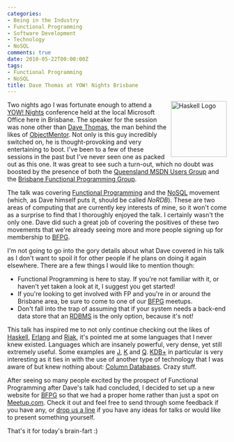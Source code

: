 ```yaml
---
categories:
- Being in the Industry
- Functional Programming
- Software Development
- Technology
- NoSQL
comments: true
date: 2010-05-22T00:00:00Z
tags:
- Functional Programming
- NoSQL
title: Dave Thomas at YOW! Nights Brisbane
---
```


<img src="/uploads/2010/05/haskell-logo-variation.png" alt="Haskell Logo" title="Haskell Logo" width="128" height="128" style="float:right;margin-left:5px;margin-bottom:5px" />Two nights ago I was fortunate enough to attend a <a href="http://yownightbrisbanemay.eventbrite.com/" title="YOW! Nights Brisbane - May 20th">YOW! Nights</a> conference held at the local Microsoft Office here in Brisbane. The speaker for the session was none other than <a href="http://www.davethomas.net/" title="Dave Thomas">Dave Thomas</a>, the man behind the likes of <a href="http://objectmentor.com/" title="Object Mentor">ObjectMentor</a>. Not only is this guy incredibly switched on, he is thought-provoking and very entertaining to boot. I've been to a few of these sessions in the past but I've never seen one as packed out as this one. It was great to see such a turn-out, which no doubt was boosted by the presence of both the <a href="http://www.qmsdnug.org/" title="QMSDNUG">Queensland MSDN Users Group</a> and the <a href="http://bfpg.org/" title="BFPG">Brisbane Functional Programming Group</a>.

<!--more-->

The talk was covering <a href="http://en.wikipedia.org/wiki/Functional_programming" title="Functional Programming">Functional Programming</a> and the <a href="http://en.wikipedia.org/wiki/NoSQL" title="NoSQL">NoSQL</a> movement (which, as Dave himself puts it, should be called <em>NoRDB</em>). These are two areas of computing that are currently key interests of mine, so it won't come as a surprise to find that I thoroughly enjoyed the talk. I certainly wasn't the only one. Dave did such a great job of covering the positives of these two movements that we're already seeing more and more people signing up for membership to <a href="http://bfpg.org/" title="BFPG">BFPG</a>.

I'm not going to go into the gory details about what Dave covered in his talk as I don't want to spoil it for other people if he plans on doing it again elsewhere. There are a few things I would like to mention though:
<ul>
  <li>Functional Programming is here to stay. If you're not familiar with it, or haven't yet taken a look at it, I suggest you get started!</li>
  <li>If you're looking to get involved with FP and you're in or around the Brisbane area, be sure to come to one of our <a href="http://bfpg.org/" title="BFPG">BFPG</a> meetups.</li>
  <li>Don't fall into the trap of assuming that if your system needs a back-end data store that an <a href="http://en.wikipedia.org/wiki/Relational_database_management_system" title="Relational Database Management System">RDBMS</a> is the only option, because it's not!</li>
</ul>

This talk has inspired me to not only continue checking out the likes of <a href="http://haskell.org/" title="Haskell">Haskell</a>, <a href="http://erlang.org/" title="Erlang">Erlang</a> and <a href="http://riak.basho.com/" title="Riak">Riak</a>, it's pointed me at some languages that I never knew existed. Languages which are insanely powerful, very dense, yet still extremely useful. Some examples are <a href="http://en.wikipedia.org/wiki/J_(programming_language)" title="J">J</a>, <a href="http://en.wikipedia.org/wiki/K_(programming_language)" title="K">K</a> and <a href="http://en.wikipedia.org/wiki/Q_(programming_language_from_Kx_Systems)" title="Q">Q</a>. <a href="http://www.kx.com/products/database.php" title="KDB+">KDB+</a> in particular is very interesting as it ties in with the use of another type of technology that I was aware of but knew nothing about: <a href="http://en.wikipedia.org/wiki/Column-oriented_DBMS" title="Column Database">Column Databases</a>. Crazy stuff.

After seeing so many people excited by the prospect of Functional Programming after Dave's talk had concluded, I decided to set up a new website for <a href="http://bfpg.org/" title="BFPG">BFPG</a> so that we had a proper home rather than just a spot on <a href="http://www.meetup.com/Brisbane-Functional-Programming-Group-BFG/" title="BFPG @ Meetup.com">Meetup.com</a>. Check it out and feel free to send through some feedback if you have any, or <a href="http://bfpg.org/contact/" title="Contact BFPG">drop us a line</a> if you have any ideas for talks or would like to present something yourself.

That's it for today's brain-fart :)
